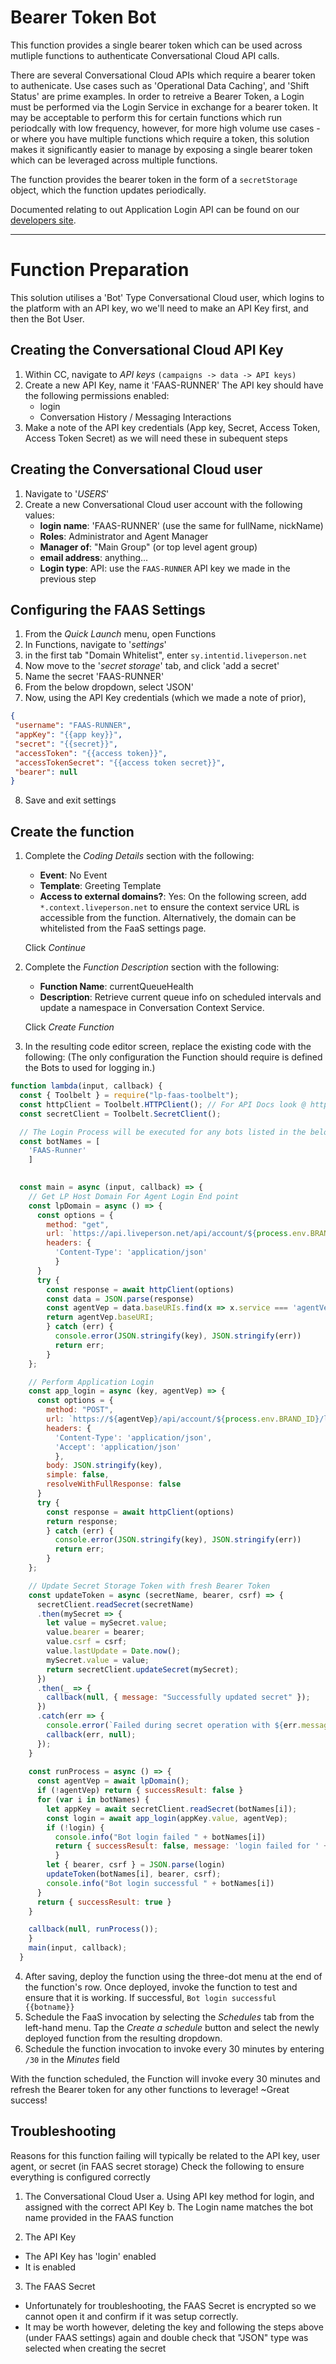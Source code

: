 # Bearer Token Bot

This function provides a single bearer token which can be used across mutliple functions to authenticate Conversational Cloud API calls.

There are several Conversational Cloud APIs which require a bearer token to authenicate. Use cases such as 'Operational Data Caching', and 'Shift Status' are prime examples.
In order to retreive a Bearer Token, a Login must be performed via the Login Service in exchange for a bearer token.
It may be acceptable to perform this for certain functions which run periodcally with low frequency, however, for more high volume use cases - or where you have multiple functions which require a token, this solution makes it significantly easier to manage by exposing a single bearer token which can be leveraged across multiple functions. 

The function provides the bearer token in the form of a `secretStorage` object, which the function updates periodically.


Documented relating to out Application Login API can be found on our [developers site](https://developers.liveperson.com/login-service-api-methods-application-login.html).

---
# Function Preparation
This solution utilises a 'Bot' Type Conversational Cloud user, which logins to the platform with an API key, wo we'll need to make an API Key first, and then the Bot User.

## Creating the Conversational Cloud API Key
1. Within CC, navigate to *API keys* `(campaigns -> data -> API keys)`
2. Create a new API Key, name it 'FAAS-RUNNER'
   The API key should have the following permissions enabled:
   * login
   * Conversation History / Messaging Interactions 
3. Make a note of the API key credentials (App key, Secret, Access Token, Access Token Secret) as we will need these in subequent steps

## Creating the Conversational Cloud user
1. Navigate to '*USERS*' 
2. Create a new Conversational Cloud user account with the following values:
    - **login name**: 'FAAS-RUNNER' (use the same for fullName, nickName)
    - **Roles**: Administrator and Agent Manager
    - **Manager of**: "Main Group" (or top level agent group)
    - **email address**: anything...
    - **Login type**: API: use the `FAAS-RUNNER` API key we made in the previous step

## Configuring the FAAS Settings
1. From the *Quick Launch* menu, open Functions
2. In Functions, navigate to '*settings*'
3. in the first tab "Domain Whitelist", enter `sy.intentid.liveperson.net`
4. Now move to the '*secret storage*' tab, and click 'add a secret'
5. Name the secret 'FAAS-RUNNER'
6. From the below dropdown, select 'JSON'
7. Now, using the API Key credentials (which we made a note of prior), 
```json
{
 "username": "FAAS-RUNNER",
 "appKey": "{{app key}}",
 "secret": "{{secret}}",
 "accessToken": "{{access token}}",
 "accessTokenSecret": "{{access token secret}}",
 "bearer": null
}
```
8. Save and exit settings


## Create the function
1. Complete the *Coding Details* section with the following:
   * **Event**: No Event
   * **Template**: Greeting Template
   * **Access to external domains?**: Yes: On the following screen, add `*.context.liveperson.net` to ensure the context service URL is accessible from the function. Alternatively, the domain can be whitelisted from the FaaS settings page.

	Click *Continue*

2. Complete the *Function Description* section with the following:
   * **Function Name**: currentQueueHealth
   * **Description**: Retrieve current queue info on scheduled intervals and update a namespace in Conversation Context Service.

	Click *Create Function*

3. In the resulting code editor screen, replace the existing code with the following:
(The only configuration the Function should require is defined the Bots to used for logging in.)
```js
function lambda(input, callback) {
  const { Toolbelt } = require("lp-faas-toolbelt");
  const httpClient = Toolbelt.HTTPClient(); // For API Docs look @ https://www.npmjs.com/package/request-promise
  const secretClient = Toolbelt.SecretClient();

  // The Login Process will be executed for any bots listed in the below array to allow for support of additional login bots if required.
  const botNames = [
    'FAAS-Runner'
    ]
    

  const main = async (input, callback) => {
    // Get LP Host Domain For Agent Login End point    
    const lpDomain = async () => {
      const options = {
        method: "get",
        url: `https://api.liveperson.net/api/account/${process.env.BRAND_ID}/service/baseURI?version=1.0`,
        headers: {
          'Content-Type': 'application/json'
          }
      }
      try {
        const response = await httpClient(options)
        const data = JSON.parse(response)
        const agentVep = data.baseURIs.find(x => x.service === 'agentVep')
        return agentVep.baseURI;
        } catch (err) {
          console.error(JSON.stringify(key), JSON.stringify(err))
          return err;
        }
    };

    // Perform Application Login
    const app_login = async (key, agentVep) => {
      const options = {
        method: "POST",
        url: `https://${agentVep}/api/account/${process.env.BRAND_ID}/login?v=1.3`,
        headers: {
          'Content-Type': 'application/json',
          'Accept': 'application/json'
          },
        body: JSON.stringify(key),
        simple: false,
        resolveWithFullResponse: false
      }
      try {
        const response = await httpClient(options)        
        return response;
        } catch (err) {
          console.error(JSON.stringify(key), JSON.stringify(err))
          return err;
        }
    };

    // Update Secret Storage Token with fresh Bearer Token
    const updateToken = async (secretName, bearer, csrf) => {
      secretClient.readSecret(secretName)
      .then(mySecret => {        
        let value = mySecret.value;
        value.bearer = bearer;
        value.csrf = csrf;
        value.lastUpdate = Date.now();
        mySecret.value = value;        
        return secretClient.updateSecret(mySecret);
      })
      .then(_ => {
        callback(null, { message: "Successfully updated secret" });
      })
      .catch(err => {
        console.error(`Failed during secret operation with ${err.message}`);
        callback(err, null);
      });
    }
    
    const runProcess = async () => {
      const agentVep = await lpDomain();
      if (!agentVep) return { successResult: false }
      for (var i in botNames) {
        let appKey = await secretClient.readSecret(botNames[i]);
        const login = await app_login(appKey.value, agentVep);
        if (!login) {
          console.info("Bot login failed " + botNames[i])
          return { successResult: false, message: 'login failed for ' + botNames[i] }
          }
        let { bearer, csrf } = JSON.parse(login)
        updateToken(botNames[i], bearer, csrf);
        console.info("Bot login successful " + botNames[i])          
      }
      return { successResult: true }
    }

    callback(null, runProcess());
    }
    main(input, callback);
  }
```

4. After saving, deploy the function using the three-dot menu at the end of the function's row. Once deployed, invoke the function to test and ensure that it is working. If successful, `Bot login successful {{botname}}`
5. Schedule the FaaS invocation by selecting the *Schedules* tab from the left-hand menu. Tap the *Create a schedule* button and select the newly deployed function from the resulting dropdown.
10. Schedule the function invocation to invoke every 30 minutes by entering `/30` in the *Minutes* field

With the function scheduled, the Function will invoke every 30 minutes and refresh the Bearer token for any other functions to leverage! ~Great success!


## Troubleshooting
Reasons for this function failing will typically be related to the API key, user agent, or secret (in FAAS secret storage)
Check the following to ensure everything is configured correctly
1. The Conversational Cloud User
  a. Using API key method for login, and assigned with the correct API Key
  b.  The Login name matches the bot name provided in the FAAS function

2. The API Key
  - The API Key has 'login' enabled
  - It is enabled

3. The FAAS Secret
  - Unfortunately for troubleshooting, the FAAS Secret is encrypted so we cannot open it and confirm if it was setup correctly.
  - It may be worth however, deleting the key and following the steps above (under FAAS settings) again and double check that "JSON" type was selected when creating the secret